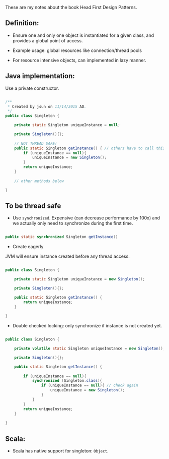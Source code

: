 <!-- 
.. title: Design Pattern #5: Singleton Pattern
.. slug: design-pattern-5-singleton-pattern
.. date: 2015-11-14 15:48:26 UTC+08:00
.. tags: Book, Code
.. category: 
.. link: 
.. description: 
.. type: text
-->

These are my notes about the book Head First Design Patterns.

## Definition: 

* Ensure one and only one object is instantiated for a given class, and provides a global point of access. 

* Example usage: global resources like connection/thread pools

* For resource intensive objects, can implemented in lazy manner.

## Java implementation: 

Use a private constructor.

```java

/**
 * Created by jsun on 11/14/2015 AD.
 */
public class Singleton {

    private static Singleton uniqueInstance = null;

    private Singleton(){};
    
    // NOT THREAD SAFE!
    public static Singleton getInstance() { // others have to call this method to get instance
        if (uniqueInstance == null){
            uniqueInstance = new Singleton();
        }
        return uniqueInstance;
    }
    
    // other methods below

}


```

## To be thread safe

* Use `synchronized`. Expensive (can decrease performance by 100x) and we actually only need to synchronize during the first time.

```java

public static synchronized Singleton getInstance()

```

* Create eagerly

JVM will ensure instance created before any thread access.

```java

public class Singleton {

    private static Singleton uniqueInstance = new Singleton();

    private Singleton(){};

    public static Singleton getInstance() {
        return uniqueInstance;
    }
    
}


```

* Double checked locking: only synchronize if instance is not created yet.

```java

public class Singleton {

    private volatile static Singleton uniqueInstance = new Singleton();

    private Singleton(){};

    public static Singleton getInstance() {
        
        if (uniqueInstance == null){
            synchronized (Singleton.class){
                if (uniqueInstance == null){ // check again
                    uniqueInstance = new Singleton();
                }
            }
        }
        return uniqueInstance;
    }
    
}


```

## Scala: 

* Scala has native support for singleton: `Object`.

